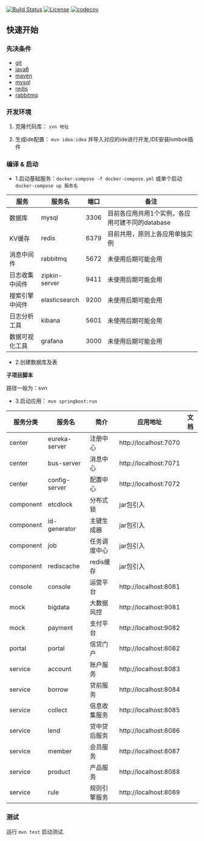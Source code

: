 [![Build Status](https://travis-ci.org/zhoutaoo/SpringCloud.svg?branch=master)](https://travis-ci.org/zhoutaoo/SpringCloud)
[![License](https://img.shields.io/badge/License-Apache%202.0-blue.svg)](https://opensource.org/licenses/Apache-2.0)
[![codecov](https://codecov.io/gh/zhoutaoo/SpringCloud/branch/master/graph/badge.svg)](https://codecov.io/gh/zhoutaoo/SpringCloud)

## 快速开始

### 先决条件

- [git](https://git-scm.com/)
- [java8](http://www.oracle.com/technetwork/java/javase/downloads/index.html) 
- [maven](http://maven.apache.org/) 
- [mysql]()
- [redis](http://redis.io/download)
- [rabbitmq](http://rabbitmq.io/download)

### 开发环境

1. 克隆代码库： `svn 地址`

2. 生成ide配置： `mvn idea:idea` 并导入对应的ide进行开发,IDE安装lombok插件

### 编译 & 启动

* 1.启动基础服务：`docker-compose -f docker-compose.yml` 或单个启动`docker-compose up 服务名`

|  服务         |   服务名         |  端口     | 备注                                            |
|--------------|-----------------|-----------|------------------------------------------------|
|  数据库       |   mysql          |  3306     |  目前各应用共用1个实例，各应用可建不同的database    |
|  KV缓存       |   redis         |  6379     |  目前共用，原则上各应用单独实例    |
|  消息中间件    |   rabbitmq      |  5672     |  未使用后期可能会用                         |
|  日志收集中间件 |   zipkin-server |  9411     |  未使用后期可能会用                          |
|  搜索引擎中间件 |   elasticsearch |  9200     |  未使用后期可能会用    |
|  日志分析工具   |   kibana        |  5601     |  未使用后期可能会用    |
|  数据可视化工具 |   grafana       |  3000     |  未使用后期可能会用    |

* 2.创建数据库及表

**子项目脚本**

路径一般为：svn


* 3.启动应用： `mvn springboot:run` 

| 服务分类  | 服务名                     |   简介     |  应用地址                | 文档 |
|----------|---------------------------|-----------|-------------------------|------|
|  center  | eureka-server             | 注册中心   |  http://localhost:7070  |      |
|  center  | bus-server                | 消息中心   |  http://localhost:7071  |      |
|  center  | config-server             | 配置中心   |  http://localhost:7072  |  |
|  component| etcdlock                 | 分布式锁   |  jar包引入  |    |
|  component| id-generator             | 主键生成器 |   jar包引入| |
|  component| job                      | 任务调度中心 |  jar包引入              |      |
|  component| rediscache               | redis缓存  |  jar包引入 |      |
|  console  | console                  | 运营平台    |  http://localhost:8081 |      |
|  mock     | bigdata                  | 大数据风控 |  http://localhost:9081 |      |
|  mock     | payment                  | 支付平台 |  http://localhost:9082 |      |
|  portal   | portal                   | 信贷门户 |  http://localhost:8082 |      |
|  service  | account                  | 账户服务 |  http://localhost:8083 |      |
|  service  | borrow                   | 贷前服务 |  http://localhost:8084 |      |
|  service  | collect                  | 信息收集服务 |  http://localhost:8085 |      |
|  service  | lend                     | 贷中贷后服务 |  http://localhost:8086 |      |
|  service  | member                   | 会员服务 |  http://localhost:8087 |      |
|  service  | product                  | 产品服务 |  http://localhost:8088 |      |
|  service  | rule                     | 规则引擎服务 |  http://localhost:8089 |      |

### 测试

运行 `mvn test` 启动测试.

